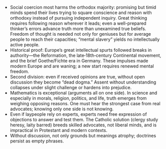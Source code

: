 - Social coercion most harms the orthodox majority: promising but timid minds spend their lives trying to square conscience and reason with orthodoxy instead of pursuing independent inquiry. Great thinking requires following reason wherever it leads; even a well-prepared thinker’s errors advance truth more than unexamined true beliefs. Freedom of thought is needed not only for geniuses but for average people to reach their capacities; “mental slavery” yields no intellectually active people.
- Historical proof: Europe’s great intellectual spurts followed breaks in authority—the Reformation, the late‑18th‑century Continental movement, and the brief Goethe/Fichte era in Germany. These impulses made modern Europe and are waning; a new start requires renewed mental freedom.
- Second division: even if received opinions are true, without open discussion they become “dead dogma.” Assent without understanding collapses under slight challenge or hardens into prejudice.
- Mathematics is exceptional (arguments all on one side). In science and especially in morals, religion, politics, and life, truth emerges from weighing opposing reasons. One must hear the strongest case from real advocates; knowing only one side is not knowing.
- Even if laypeople rely on experts, experts need free expression of objections to answer and test them. The Catholic solution (clergy study heresy, laity barred) breeds skilled advocates, not liberal minds, and is impractical in Protestant and modern contexts.
- Without discussion, not only grounds but meanings atrophy; doctrines persist as empty phrases.